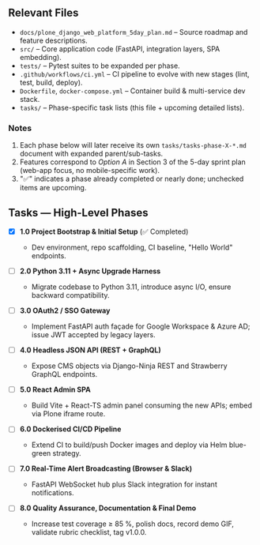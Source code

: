 ## Relevant Files

- `docs/plone_django_web_platform_5day_plan.md` – Source roadmap and feature descriptions.
- `src/` – Core application code (FastAPI, integration layers, SPA embedding).
- `tests/` – Pytest suites to be expanded per phase.
- `.github/workflows/ci.yml` – CI pipeline to evolve with new stages (lint, test, build, deploy).
- `Dockerfile`, `docker-compose.yml` – Container build & multi-service dev stack.
- `tasks/` – Phase-specific task lists (this file + upcoming detailed lists).

### Notes

1. Each phase below will later receive its own `tasks/tasks-phase-X-*.md` document with expanded parent/sub-tasks.
2. Features correspond to *Option A* in Section 3 of the 5-day sprint plan (web-app focus, no mobile-specific work).
3. "✅" indicates a phase already completed or nearly done; unchecked items are upcoming.

## Tasks — High-Level Phases

- [x] **1.0 Project Bootstrap & Initial Setup** (✅ Completed)
  - Dev environment, repo scaffolding, CI baseline, "Hello World" endpoints.

- [ ] **2.0 Python 3.11 + Async Upgrade Harness**
  - Migrate codebase to Python 3.11, introduce async I/O, ensure backward compatibility.

- [ ] **3.0 OAuth2 / SSO Gateway**
  - Implement FastAPI auth façade for Google Workspace & Azure AD; issue JWT accepted by legacy layers.

- [ ] **4.0 Headless JSON API (REST + GraphQL)**
  - Expose CMS objects via Django-Ninja REST and Strawberry GraphQL endpoints.

- [ ] **5.0 React Admin SPA**
  - Build Vite + React-TS admin panel consuming the new APIs; embed via Plone iframe route.

- [ ] **6.0 Dockerised CI/CD Pipeline**
  - Extend CI to build/push Docker images and deploy via Helm blue-green strategy.

- [ ] **7.0 Real-Time Alert Broadcasting (Browser & Slack)**
  - FastAPI WebSocket hub plus Slack integration for instant notifications.

- [ ] **8.0 Quality Assurance, Documentation & Final Demo**
  - Increase test coverage ≥ 85 %, polish docs, record demo GIF, validate rubric checklist, tag v1.0.0.